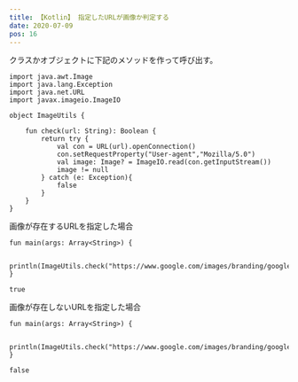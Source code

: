 ```yaml
---
title: 【Kotlin】 指定したURLが画像か判定する
date: 2020-07-09
pos: 16
---
```


クラスかオブジェクトに下記のメソッドを作って呼び出す。

```kotlin[ImageUtils.kt]
import java.awt.Image
import java.lang.Exception
import java.net.URL
import javax.imageio.ImageIO

object ImageUtils {

    fun check(url: String): Boolean {
        return try {
            val con = URL(url).openConnection()
            con.setRequestProperty("User-agent","Mozilla/5.0")
            val image: Image? = ImageIO.read(con.getInputStream())
            image != null
        } catch (e: Exception){
            false
        }
    }
}
```

画像が存在するURLを指定した場合

```kotlin[Main.kt]
fun main(args: Array<String>) {

    println(ImageUtils.check("https://www.google.com/images/branding/googlelogo/1x/googlelogo_color_272x92dp.png"))
}
```

```
true
```

画像が存在しないURLを指定した場合

```kotlin[Main.kt]
fun main(args: Array<String>) {

    println(ImageUtils.check("https://www.google.com/images/branding/googlelogo/1x/googlelogo_color_272x92dp"))
}
```

```
false
```



